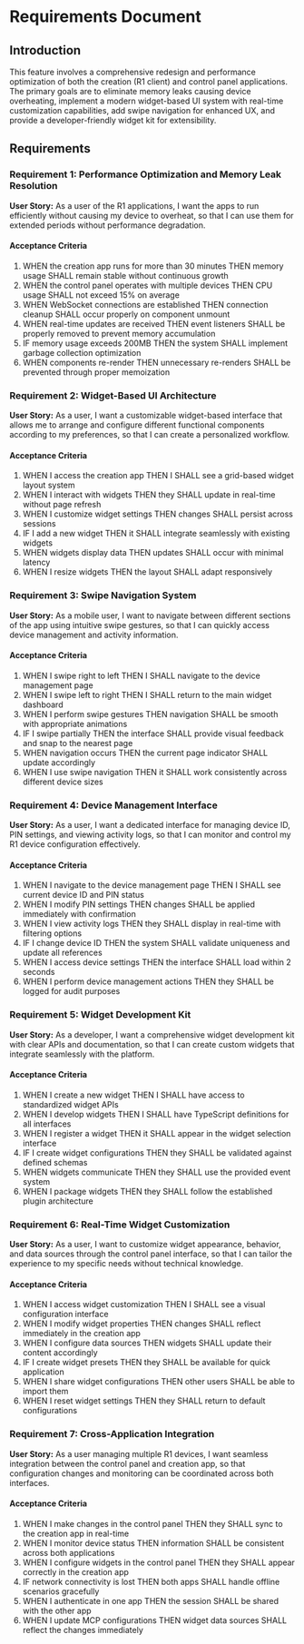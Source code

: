 # Requirements Document

## Introduction

This feature involves a comprehensive redesign and performance optimization of both the creation (R1 client) and control panel applications. The primary goals are to eliminate memory leaks causing device overheating, implement a modern widget-based UI system with real-time customization capabilities, add swipe navigation for enhanced UX, and provide a developer-friendly widget kit for extensibility.

## Requirements

### Requirement 1: Performance Optimization and Memory Leak Resolution

**User Story:** As a user of the R1 applications, I want the apps to run efficiently without causing my device to overheat, so that I can use them for extended periods without performance degradation.

#### Acceptance Criteria

1. WHEN the creation app runs for more than 30 minutes THEN memory usage SHALL remain stable without continuous growth
2. WHEN the control panel operates with multiple devices THEN CPU usage SHALL not exceed 15% on average
3. WHEN WebSocket connections are established THEN connection cleanup SHALL occur properly on component unmount
4. WHEN real-time updates are received THEN event listeners SHALL be properly removed to prevent memory accumulation
5. IF memory usage exceeds 200MB THEN the system SHALL implement garbage collection optimization
6. WHEN components re-render THEN unnecessary re-renders SHALL be prevented through proper memoization

### Requirement 2: Widget-Based UI Architecture

**User Story:** As a user, I want a customizable widget-based interface that allows me to arrange and configure different functional components according to my preferences, so that I can create a personalized workflow.

#### Acceptance Criteria

1. WHEN I access the creation app THEN I SHALL see a grid-based widget layout system
2. WHEN I interact with widgets THEN they SHALL update in real-time without page refresh
3. WHEN I customize widget settings THEN changes SHALL persist across sessions
4. IF I add a new widget THEN it SHALL integrate seamlessly with existing widgets
5. WHEN widgets display data THEN updates SHALL occur with minimal latency
6. WHEN I resize widgets THEN the layout SHALL adapt responsively

### Requirement 3: Swipe Navigation System

**User Story:** As a mobile user, I want to navigate between different sections of the app using intuitive swipe gestures, so that I can quickly access device management and activity information.

#### Acceptance Criteria

1. WHEN I swipe right to left THEN I SHALL navigate to the device management page
2. WHEN I swipe left to right THEN I SHALL return to the main widget dashboard
3. WHEN I perform swipe gestures THEN navigation SHALL be smooth with appropriate animations
4. IF I swipe partially THEN the interface SHALL provide visual feedback and snap to the nearest page
5. WHEN navigation occurs THEN the current page indicator SHALL update accordingly
6. WHEN I use swipe navigation THEN it SHALL work consistently across different device sizes

### Requirement 4: Device Management Interface

**User Story:** As a user, I want a dedicated interface for managing device ID, PIN settings, and viewing activity logs, so that I can monitor and control my R1 device configuration effectively.

#### Acceptance Criteria

1. WHEN I navigate to the device management page THEN I SHALL see current device ID and PIN status
2. WHEN I modify PIN settings THEN changes SHALL be applied immediately with confirmation
3. WHEN I view activity logs THEN they SHALL display in real-time with filtering options
4. IF I change device ID THEN the system SHALL validate uniqueness and update all references
5. WHEN I access device settings THEN the interface SHALL load within 2 seconds
6. WHEN I perform device management actions THEN they SHALL be logged for audit purposes

### Requirement 5: Widget Development Kit

**User Story:** As a developer, I want a comprehensive widget development kit with clear APIs and documentation, so that I can create custom widgets that integrate seamlessly with the platform.

#### Acceptance Criteria

1. WHEN I create a new widget THEN I SHALL have access to standardized widget APIs
2. WHEN I develop widgets THEN I SHALL have TypeScript definitions for all interfaces
3. WHEN I register a widget THEN it SHALL appear in the widget selection interface
4. IF I create widget configurations THEN they SHALL be validated against defined schemas
5. WHEN widgets communicate THEN they SHALL use the provided event system
6. WHEN I package widgets THEN they SHALL follow the established plugin architecture

### Requirement 6: Real-Time Widget Customization

**User Story:** As a user, I want to customize widget appearance, behavior, and data sources through the control panel interface, so that I can tailor the experience to my specific needs without technical knowledge.

#### Acceptance Criteria

1. WHEN I access widget customization THEN I SHALL see a visual configuration interface
2. WHEN I modify widget properties THEN changes SHALL reflect immediately in the creation app
3. WHEN I configure data sources THEN widgets SHALL update their content accordingly
4. IF I create widget presets THEN they SHALL be available for quick application
5. WHEN I share widget configurations THEN other users SHALL be able to import them
6. WHEN I reset widget settings THEN they SHALL return to default configurations

### Requirement 7: Cross-Application Integration

**User Story:** As a user managing multiple R1 devices, I want seamless integration between the control panel and creation app, so that configuration changes and monitoring can be coordinated across both interfaces.

#### Acceptance Criteria

1. WHEN I make changes in the control panel THEN they SHALL sync to the creation app in real-time
2. WHEN I monitor device status THEN information SHALL be consistent across both applications
3. WHEN I configure widgets in the control panel THEN they SHALL appear correctly in the creation app
4. IF network connectivity is lost THEN both apps SHALL handle offline scenarios gracefully
5. WHEN I authenticate in one app THEN the session SHALL be shared with the other app
6. WHEN I update MCP configurations THEN widget data sources SHALL reflect the changes immediately